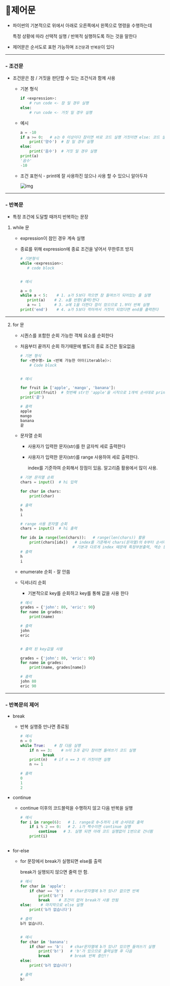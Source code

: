 # 🚩제어문

- 파이썬의 기본적으로 위에서 아래로 오른쪽에서 왼쪽으로 명령을 수행하는데

  특정 상황에 따라 선택적 실행 / 반복적 실행하도록 하는 것을 말한다

- 제어문은 순서도로 표현 가능하며 `조건문`과 `반복문`이 있다

---

### - 조건문

- 조건문은 참 / 거짓을 판단할 수 있는 조건식과 함께 사용

  - 기본 형식 

    ```py
    if <expression>:  
        # run code <- 참 일 경우 실행
    else:
        # run code <- 거짓 일 경우 실행
    ```

  - 예시

    ```py
    a = -10
    if a >= 0:   # a는 0 이상이다 참이면 바로 코드 실행 거짓이면 else: 코드 실행
        print('양수')  # 참 일 경우 실행
    else:
        print('음수')  # 거짓 일 경우 실행
    print(a)
    '음수'
    -10
    ```

  - 조건 표현식 - print에 잘 사용하진 않으나 사용 할 수 있으니 알아두자

    ![img](https://cdn.discordapp.com/attachments/995988625160405102/996226076307107850/unknown.png)

---

### - 반복문

- 특정 조건에 도달할 때까지 반복하는 문장

1. while 문

   - expression이 참인 경우 계속 실행

   - 종료를 위해 expression에 종료 조건을 넣어서 무한루프 방지

     ```py
     # 기본형식
     while <expression>:
     	# code block
     
     
     # 예시
     
     a = 0
     while a < 5:    # 1. a가 5보다 작으면 참 들여쓰기 되어있는 줄 실행
     	print(a)    # 2. a를 반환(출력)한다
     	a += 1      # 3. a에 1을 더한다 참이 었으므로 1.부터 반복 실행
     print('end')    # 4. a가 5보다 작아져서 거짓이 되었다면 end를 출력한다
     ```

---

2. for 문

   - 시퀀스를 포함한 순회 가능한 객체 요소를 순회한다

   - 처음부터 끝까지 순회 하기때문에 별도의 종료 조건은 필요없음

     ```py
     # 기본 형식
     for <변수명> in <반복 가능한 아이(iterable)>:
         # Code block
     
     
     # 예시
     
     for fruit in ['apple', 'mango', 'banana']: 
         print(fruit)  # 첫번째 str인 'apple'을 시작으로 1개씩 순서대로 print 한다 
     print('끝')
     
     # 출력 
     apple
     mango 
     banana
     끝
     ```

   - 문자열 순회

     - 사용자가 입력한 문자(str)를 한 글자씩 세로 출력한다

     - 사용자가 입력한 문자(str)를 range 사용하여 세로 출력한다.

       index를 기준하여 순회해서 장점이 있음.  알고리즘 활용에서 많이 사용. 

     ```py
     # 기본 문자열 순회
     chars = input()  # hi 입력
     
     for char in chars:
         print(char)
     
     # 출력
     h
     i
     
     # range 사용 문자열 순회
     chars = input()  # hi 출력
     
     for idx in range(len(chars)):   # range(len(chars)) 활용
         print(chars[idx])   # index를 기준해서 chars(문자열)의 0부터 순서대로 출력된다
     						# 기본과 다르게 index 때문에 특정부분출력, 역순 등 활용가능.
     # 출력
     h
     i
     ```

   - enumerate 순회 - 잘 안씀

   - 딕셔너리 순회

     - 기본적으로 key를 순회하고 key를 통해 값을 사용 한다

     ```py
     # 예시
     grades = {'john': 80, 'eric': 90}
     for name in grades:
         print(name)
     
     # 출력    
     john
     eric      
     
     
     # 출력 된 key값을 사용
     
     grades = {'john': 80, 'eric': 90}
     for name in grades:
         print(name, grades[name])
     
     # 출력
     john 80
     eric 90    
     ```

---

### - 반복문의 제어

- break

  - 반복 실행중 만나면 종료됨

    ```py
    # 예시
    n = 0
    while True:    # 참 다음 실행
        if n == 3:    # n이 3과 같다 참이면 들여쓰기 코드 실행 
              break
        print(n)   # if n == 3 이 거짓이면 실행
        n += 1   
    
    # 출력
    0
    1
    2
    ```

- continue

  - continue 이후의 코드블럭을 수행하지 않고 다음 반복을 실행

    ```py
    # 예시
    for i in range(6):   # 1. range로 0~5까지 i에 순서대로 출력
        if i % 2 == 0:   # 2. i가 짝수이면 continue 실행
            continue   # 3. 실행 되면 아래 코드 실행없이 1번으로 건너뜀
        print(i)
        
    ```

    

- for-else

  - for 문장에서 break가 실행되면 else를 출력

    break가 실행되지 않으면 줄력 안 함.

    ```py
    # 예시
    for char in 'apple':
        if char == 'b':   # char문자열에 b가 있나? 없으면 반복
            print('b!')   
            break    # 조건이 없어 break가 사용 안됨
    else:    # 마지막으로 else 실행
        print('b가 없습니다')
    
    # 출력
    b가 없습니다.
    
    
    # 예시
    for char in 'banana':
        if char == 'b':   # char문자열에 b가 있나? 있으면 들여쓰기 실행
            print('b!')   # 'b'가 있으므로 출력실행 후 다음
            break         # break 반복 중단!!
    else:
        print('b가 없습니다')
    
    # 출력
    b!
    ```

    